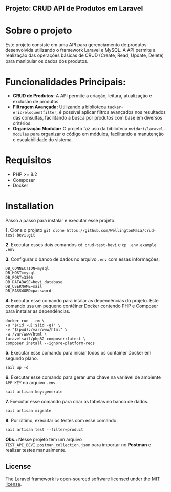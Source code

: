 ## Projeto: CRUD API de Produtos em Laravel

Sobre o projeto
=======================

Este projeto consiste em uma API para gerenciamento de produtos desenvolvida utilizando o framework Laravel e MySQL.
A API permite a realização das operações básicas de CRUD (Create, Read, Update, Delete) para manipular os dados dos produtos.

Funcionalidades Principais:
==========================
* **CRUD de Produtos:** A API permite a criação, leitura, atualização e exclusão de produtos.
* **Filtragem Avançada:** Utilizando a biblioteca `tucker-eric/eloquentfilter`, é possível aplicar filtros avançados nos resultados das consultas, facilitando a busca por produtos com base em diversos critérios.
* **Organização Modular:** O projeto faz uso da biblioteca `nwidart/laravel-modules` para organizar o código em módulos, facilitando a manutenção e escalabilidade do sistema.

Requisitos
============
* PHP >= 8.2
* Composer
* Docker

Installation
============
Passo a passo para instalar e executar esse projeto.

**1.** Clone o projeto `git clone https://github.com/WellingtonMaia/crud-test-bevi.git`

**2.** Executar esses dois comandos
`cd crud-test-bevi` e `cp .env.example .env`

**3.** Configurar o banco de dados no arquivo `.env` com essas informações:

    DB_CONNECTION=mysql
    DB_HOST=mysql
    DB_PORT=3306
    DB_DATABASE=bevi_database
    DB_USERNAME=sail
    DB_PASSWORD=password

**4.** Executar esse comando para intalar as dependências do projeto. Este comando usa um pequeno contêiner Docker contendo PHP e Composer para instalar as dependências.

    docker run --rm \
    -u "$(id -u):$(id -g)" \
    -v "$(pwd):/var/www/html" \
    -w /var/www/html \
    laravelsail/php82-composer:latest \
    composer install --ignore-platform-reqs

**5.** Executar esse comando para iniciar todos os container Docker em segundo plano.

    sail up -d

**6.** Executar esse comando para gerar uma chave na variável de ambiente `APP_KEY` no arquivo `.env`.

    sail artisan key:generate

**7.** Executar esse comando para criar as tabelas no banco de dados.

    sail artisan migrate

**8.** Por último, executar os testes com esse comando:

    sail artisan test --filter=product

**Obs.:** Nesse projeto tem um arquivo `TEST_API_BEVI.postman_collection.json` para importar no **Postman** e realizar testes manualmente.

## License

The Laravel framework is open-sourced software licensed under the [MIT license](https://opensource.org/licenses/MIT).

